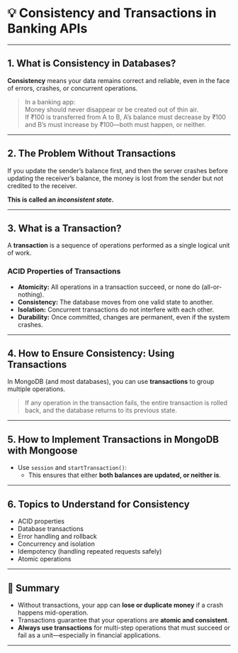# 💡 Consistency and Transactions in Banking APIs

---

## 1. What is Consistency in Databases?

**Consistency** means your data remains correct and reliable, even in the face of errors, crashes, or concurrent operations.

> In a banking app:  
> Money should never disappear or be created out of thin air.  
> If ₹100 is transferred from A to B, A’s balance must decrease by ₹100 and B’s must increase by ₹100—both must happen, or neither.

---

## 2. The Problem Without Transactions

If you update the sender’s balance first, and then the server crashes before updating the receiver’s balance, the money is lost from the sender but not credited to the receiver.

**This is called an _inconsistent state_.**

---

## 3. What is a Transaction?

A **transaction** is a sequence of operations performed as a single logical unit of work.

### ACID Properties of Transactions

- **Atomicity:** All operations in a transaction succeed, or none do (all-or-nothing).
- **Consistency:** The database moves from one valid state to another.
- **Isolation:** Concurrent transactions do not interfere with each other.
- **Durability:** Once committed, changes are permanent, even if the system crashes.

---

## 4. How to Ensure Consistency: Using Transactions

In MongoDB (and most databases), you can use **transactions** to group multiple operations.

> If any operation in the transaction fails, the entire transaction is rolled back, and the database returns to its previous state.

---

## 5. How to Implement Transactions in MongoDB with Mongoose

- Use `session` and `startTransaction()`:
    - This ensures that either **both balances are updated, or neither is**.

---

## 6. Topics to Understand for Consistency

- ACID properties
- Database transactions
- Error handling and rollback
- Concurrency and isolation
- Idempotency (handling repeated requests safely)
- Atomic operations

---

## 📝 Summary

- Without transactions, your app can **lose or duplicate money** if a crash happens mid-operation.
- Transactions guarantee that your operations are **atomic and consistent**.
- **Always use transactions** for multi-step operations that must succeed or fail as a unit—especially in financial applications.

---

